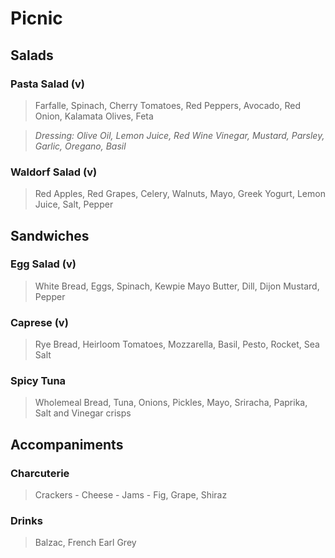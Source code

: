 # Picnic

## Salads

### Pasta Salad (v)
> Farfalle, Spinach, Cherry Tomatoes, Red Peppers, Avocado, Red Onion, Kalamata Olives, Feta

>_Dressing: Olive Oil, Lemon Juice, Red Wine Vinegar, Mustard, Parsley, Garlic, Oregano, Basil_

### Waldorf Salad (v)
> Red Apples, Red Grapes, Celery, Walnuts, Mayo, Greek Yogurt, Lemon Juice, Salt, Pepper

## 
## Sandwiches

### Egg Salad (v)
> White Bread, Eggs, Spinach, Kewpie Mayo Butter, Dill, Dijon Mustard, Pepper

### Caprese (v)
> Rye Bread, Heirloom Tomatoes, Mozzarella, Basil, Pesto, Rocket, Sea Salt

### Spicy Tuna
> Wholemeal Bread, Tuna, Onions, Pickles, Mayo, Sriracha, Paprika, Salt and Vinegar crisps

## 
## Accompaniments

### Charcuterie

> Crackers -
Cheese - 
Jams - Fig, Grape, Shiraz

### Drinks

>Balzac, French Earl Grey
